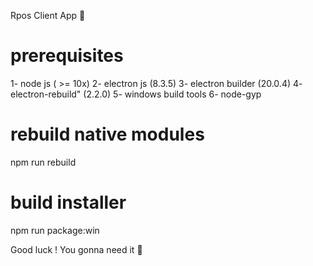 Rpos Client App 🎊

# prerequisites
1- node js ( >= 10x) 
2- electron js (8.3.5)
3- electron builder (20.0.4)
4- electron-rebuild" (2.2.0)
5- windows build tools
6- node-gyp


# rebuild native modules
npm run rebuild 

# build installer
npm run package:win


Good luck !
You gonna need it :blue_heart: